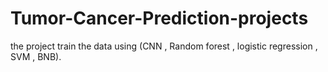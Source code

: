 # Tumor-Cancer-Prediction-projects
the project train the data using (CNN , Random forest , logistic regression , SVM , BNB).
